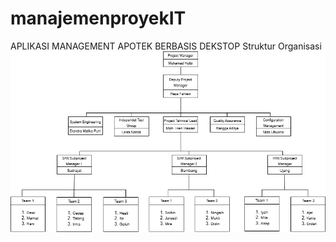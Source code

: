 # manajemenproyekIT
APLIKASI MANAGEMENT APOTEK BERBASIS DEKSTOP
Struktur Organisasi
![alt text](https://github.com/rezafhlevi1/manajemenproyekIT/blob/main/struktur%20organisasi.png?raw=true)
